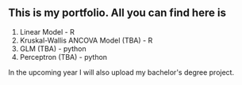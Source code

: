 ## This is my portfolio. All you can find here is 
  1. Linear Model - R
  2. Kruskal-Wallis ANCOVA Model (TBA) - R
  3. GLM (TBA) - python
  4. Perceptron (TBA) - python


In the upcoming year I will also upload my bachelor's degree project. 
